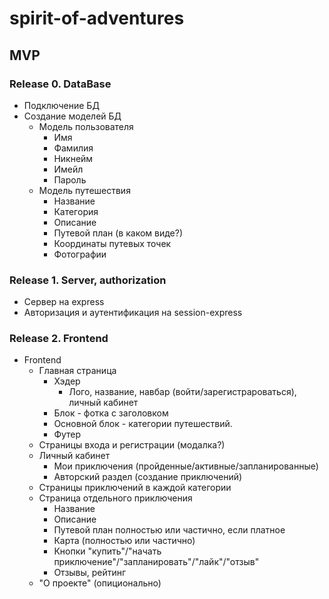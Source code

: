 # spirit-of-adventures

## MVP

### Release 0. DataBase
* Подключение БД
* Создание моделей БД
  * Модель пользователя
    * Имя
    * Фамилия
    * Никнейм
    * Имейл
    * Пароль
  * Модель путешествия
    * Название
    * Категория
    * Описание
    * Путевой план (в каком виде?)
    * Координаты путевых точек
    * Фотографии
### Release 1. Server, authorization
* Сервер на express
* Авторизация и аутентификация на session-express
### Release 2. Frontend
* Frontend
  * Главная страница
    * Хэдер
      * Лого, название, навбар (войти/зарегистрароваться), личный кабинет
    * Блок - фотка с заголовком
    * Основной блок - категории путешествий.
    * Футер
  * Страницы входа и регистрации (модалка?)
  * Личный кабинет
    * Мои приключения (пройденные/активные/запланированные)
    * Авторский раздел (создание приключений)
  * Страницы приключений в каждой категории
  * Страница отдельного приключения
    * Название
    * Описание
    * Путевой план полностью или частично, если платное
    * Карта (полностью или частично)
    * Кнопки "купить"/"начать приключение"/"запланировать"/"лайк"/"отзыв"
    * Отзывы, рейтинг
  * "О проекте" (опиционально)

